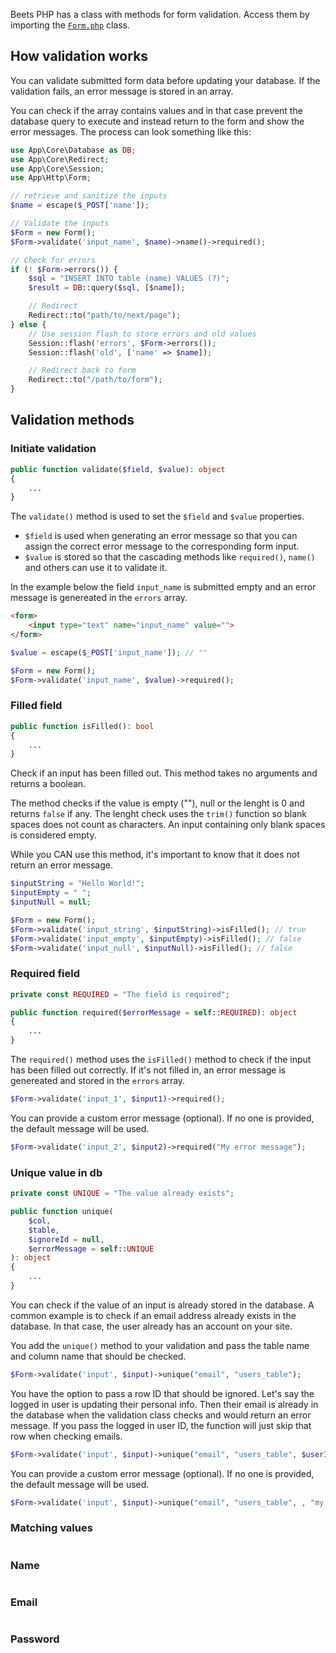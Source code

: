 Beets PHP has a class with methods for form validation. Access them by importing the [`Form.php`](./classes/Form.md) class.

## How validation works

You can validate submitted form data before updating your database. If the validation fails, an error message is stored in an array. 

You can check if the array contains values and in that case prevent the database query to execute and instead return to the form and show the error messages. The process can look something like this:

```php
use App\Core\Database as DB;
use App\Core\Redirect;
use App\Core\Session;
use App\Http\Form;

// retrieve and sanitize the inputs
$name = escape($_POST['name']);

// Validate the inputs
$Form = new Form();
$Form->validate('input_name', $name)->name()->required();

// Check for errors
if (! $Form->errors()) {
	$sql = "INSERT INTO table (name) VALUES (?)";
	$result = DB::query($sql, [$name]);

	// Redirect
	Redirect::to("path/to/next/page");
} else {
	// Use session flash to store errors and old values
	Session::flash('errors', $Form->errors());
	Session::flash('old', ['name' => $name]);

	// Redirect back to form
	Redirect::to("/path/to/form");
}
```

## Validation methods

### Initiate validation

```php
public function validate($field, $value): object
{
	...
}
```

The `validate()` method is used to set the `$field` and `$value` properties. 

- `$field` is used when generating an error message so that you can assign the correct error message to the corresponding form input. 
- `$value` is stored so that the cascading methods like `required()`, `name()` and others can use it to validate it.

In the example below the field `input_name` is submitted empty and an error message is genereated in the `errors` array.

```html
<form>
	<input type="text" name="input_name" value="">
</form>
```
```php
$value = escape($_POST['input_name']); // ""

$Form = new Form();
$Form->validate('input_name', $value)->required();
```

### Filled field

```php
public function isFilled(): bool
{
	...
}
```

Check if an input has been filled out. This method takes no arguments and returns a boolean.

The method checks if the value is empty (""), null or the lenght is 0 and returns `false` if any. The lenght check uses the `trim()` function so blank spaces does not count as characters. An input containing only blank spaces is considered empty.

While you CAN use this method, it's important to know that it does not return an error message.

```php
$inputString = "Hello World!";
$inputEmpty = " ";
$inputNull = null;

$Form = new Form();
$Form->validate('input_string', $inputString)->isFilled(); // true
$Form->validate('input_empty', $inputEmpty)->isFilled(); // false
$Form->validate('input_null', $inputNull)->isFilled(); // false
```

### Required field

```php
private const REQUIRED = "The field is required";

public function required($errorMessage = self::REQUIRED): object
{
	...
}
```

The `required()` method uses the `isFilled()` method to check if the input has been filled out correctly. If it's not filled in, an error message is genereated and stored in the `errors` array.

```php
$Form->validate('input_1', $input1)->required();
```

You can provide a custom error message (optional). If no one is provided, the default message will be used.

```php
$Form->validate('input_2', $input2)->required("My error message");
```

### Unique value in db

```php
private const UNIQUE = "The value already exists";

public function unique(
	$col, 
	$table, 
	$ignoreId = null, 
	$errorMessage = self::UNIQUE
): object
{
	...
}
```

You can check if the value of an input is already stored in the database. A common example is to check if an email address already exists in the database. In that case, the user already has an account on your site.

You add the `unique()` method to your validation and pass the table name and column name that should be checked.

```php
$Form->validate('input', $input)->unique("email", "users_table");
```

You have the option to pass a row ID that should be ignored. Let's say the logged in user is updating their personal info. Then their email is already in the database when the validation class checks and would return an error message. If you pass the logged in user ID, the function will just skip that row when checking emails.

```php
$Form->validate('input', $input)->unique("email", "users_table", $userId);
```

You can provide a custom error message (optional). If no one is provided, the default message will be used.

```php
$Form->validate('input', $input)->unique("email", "users_table", , "my error message");
```

### Matching values

```php

```

### Name

```php

```

### Email

```php

```

### Password

```php

```